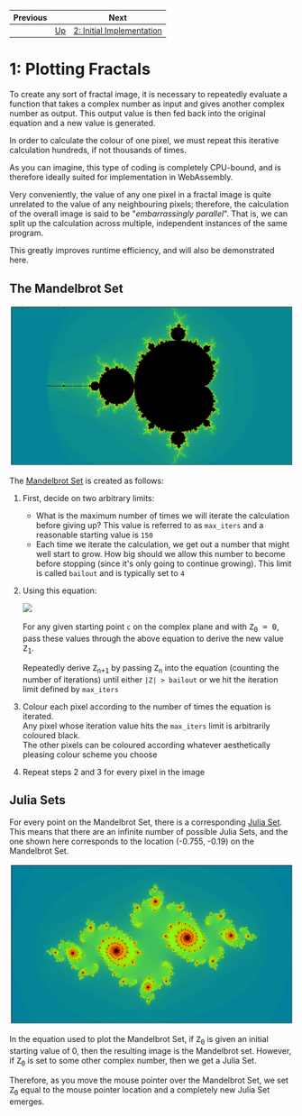 | Previous | | Next
|---|---|---
| | [Up](../README.md) | [2: Initial Implementation](../02%20Initial%20Implementation/README.md)

# 1: Plotting Fractals

To create any sort of fractal image, it is necessary to repeatedly evaluate a function that takes a complex number as input and gives another complex number as output.  This output value is then fed back into the original equation and a new value is generated.

In order to calculate the colour of one pixel, we must repeat this iterative calculation hundreds, if not thousands of times.

As you can imagine, this type of coding is completely CPU-bound, and is therefore ideally suited for implementation in WebAssembly.

Very conveniently, the value of any one pixel in a fractal image is quite unrelated to the value of any neighbouring pixels; therefore, the calculation of the overall image is said to be "*embarrassingly parallel*".  That is, we can split up the calculation across multiple, independent instances of the same program.

This greatly improves runtime efficiency, and will also be demonstrated here.

## The Mandelbrot Set

![Mandelbrot Set](./Mandelbrot%20Set.png)

The [Mandelbrot Set](https://en.wikipedia.org/wiki/Mandelbrot_set) is created as follows:

1. First, decide on two arbitrary limits:
   * What is the maximum number of times we will iterate the calculation before giving up? This value is referred to as `max_iters` and a reasonable starting value is `150`
   * Each time we iterate the calculation, we get out a number that might well start to grow.  How big should we allow this number to become before stopping (since it's only going to continue growing).  This limit is called `bailout` and is typically set to `4`
1. Using this equation:

   <img src="https://render.githubusercontent.com/render/math?math=\Large Z_{n%2b1} = Z_{n}^2 %2b c">

   For any given starting point `c` on the complex plane and with <tt>Z<sub>0</sub> = 0</tt>, pass these values through the above equation to derive the new value <tt>Z<sub>1</sub></tt>.
   
   Repeatedly derive <tt>Z<sub>n+1</sub></tt> by passing <tt>Z<sub>n</sub></tt> into the equation (counting the number of iterations) until either `|Z| > bailout` or we hit the iteration limit defined by `max_iters`


1. Colour each pixel according to the number of times the equation is iterated.  
   Any pixel whose iteration value hits the `max_iters` limit is arbitrarily coloured black.  
   The other pixels can be coloured according whatever aesthetically pleasing colour scheme you choose

1. Repeat steps 2 and 3 for every pixel in the image

## Julia Sets

For every point on the Mandelbrot Set, there is a corresponding [Julia Set](https://en.wikipedia.org/wiki/Julia_set).  This means that there are an infinite number of possible Julia Sets, and the one shown here corresponds to the location (-0.755, -0.19) on the Mandelbrot Set.

![Julia Set](Julia%20Set.png)

In the equation used to plot the Mandelbrot Set, if <tt>Z<sub>0</sub></tt> is given an initial starting value of 0, then the resulting image is the Mandelbrot set.  However, if <tt>Z<sub>0</sub></tt> is set to some other complex number, then we get a Julia Set.

Therefore, as you move the mouse pointer over the Mandelbrot Set, we set <tt>Z<sub>0</sub></tt> equal to the mouse pointer location and a completely new Julia Set emerges.
